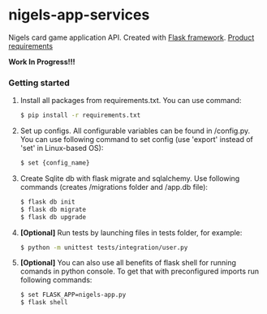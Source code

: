 # nigels-app-services

Nigels card game application API.
Created with [Flask framework].
[Product requirements]


**Work In Progress!!!**


### Getting started

1. Install all packages from requirements.txt. You can use command:
    ```sh
    $ pip install -r requirements.txt
2. Set up configs. All configurable variables can be found in /config.py. You can use following command to set config (use 'export' instead of 'set' in Linux-based OS):
    ```sh
    $ set {config_name}
3. Create Sqlite db with flask migrate and sqlalchemy. Use following commands (creates /migrations folder and /app.db file):
    ```sh
    $ flask db init
    $ flask db migrate
    $ flask db upgrade
4. **[Optional]** Run tests by launching files in tests folder, for example:
    ```sh
    $ python -m unittest tests/integration/user.py
5. **[Optional]** You can also use all benefits of flask shell for running comands in python console. To get that with preconfigured imports run following commands:
    ```sh
    $ set FLASK_APP=nigels-app.py
    $ flask shell
[Flask framework]: https://flask.palletsprojects.com/
[Product requirements]: https://docs.google.com/spreadsheets/d/117oYt6tzSbarLFpdtWTk-ohP1Usm7WvgBH-RtXKfbB4/edit?usp=sharing